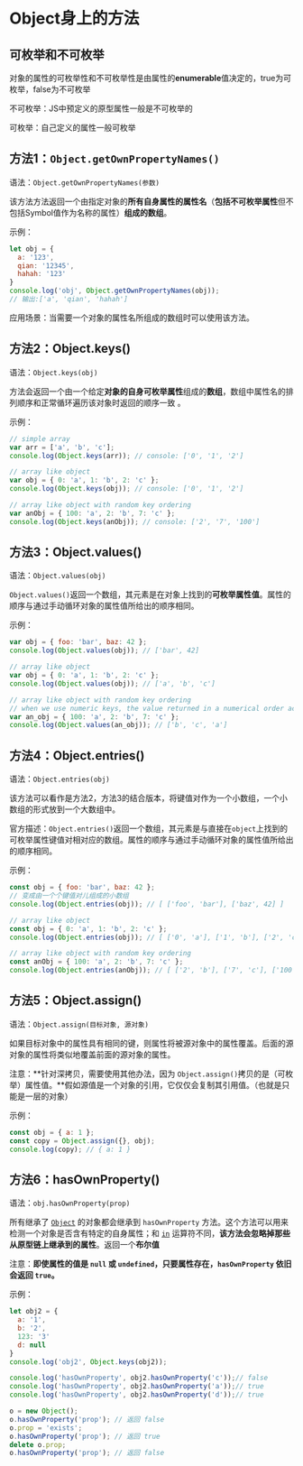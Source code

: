 # Object身上的方法

## 可枚举和不可枚举

对象的属性的可枚举性和不可枚举性是由属性的**enumerable**值决定的，true为可枚举，false为不可枚举

不可枚举：JS中预定义的原型属性一般是不可枚举的

可枚举：自己定义的属性一般可枚举

## 方法1：**`Object.getOwnPropertyNames()`**

语法：`Object.getOwnPropertyNames(参数)`

该方法方法返回一个由指定对象的**所有自身属性的属性名**（**包括不可枚举属性**但不包括Symbol值作为名称的属性）**组成的数组**。

示例：

```js
let obj = {
  a: '123',
  qian: '12345',
  hahah: '123'
}
console.log('obj', Object.getOwnPropertyNames(obj));
// 输出:['a', 'qian', 'hahah']
```

应用场景：当需要一个对象的属性名所组成的数组时可以使用该方法。



## 方法2：Object.keys()

语法：`Object.keys(obj)`

方法会返回一个由一个给定**对象的自身可枚举属性**组成的**数组**，数组中属性名的排列顺序和正常循环遍历该对象时返回的顺序一致 。

示例：

```js
// simple array
var arr = ['a', 'b', 'c'];
console.log(Object.keys(arr)); // console: ['0', '1', '2']

// array like object
var obj = { 0: 'a', 1: 'b', 2: 'c' };
console.log(Object.keys(obj)); // console: ['0', '1', '2']

// array like object with random key ordering
var anObj = { 100: 'a', 2: 'b', 7: 'c' };
console.log(Object.keys(anObj)); // console: ['2', '7', '100']
```



## 方法3：**Object.values()**

语法：`Object.values(obj)`

`Object.values()`返回一个数组，其元素是在对象上找到的**可枚举属性值**。属性的顺序与通过手动循环对象的属性值所给出的顺序相同。

示例：

```js
var obj = { foo: 'bar', baz: 42 };
console.log(Object.values(obj)); // ['bar', 42]

// array like object
var obj = { 0: 'a', 1: 'b', 2: 'c' };
console.log(Object.values(obj)); // ['a', 'b', 'c']

// array like object with random key ordering
// when we use numeric keys, the value returned in a numerical order according to the keys
var an_obj = { 100: 'a', 2: 'b', 7: 'c' };
console.log(Object.values(an_obj)); // ['b', 'c', 'a']
```



## 方法4：**Object.entries()**

语法：`Object.entries(obj)`

该方法可以看作是方法2，方法3的结合版本，将键值对作为一个小数组，一个小数组的形式放到一个大数组中。

官方描述：`Object.entries()`返回一个数组，其元素是与直接在`object`上找到的可枚举属性键值对相对应的数组。属性的顺序与通过手动循环对象的属性值所给出的顺序相同。

示例：

```js
const obj = { foo: 'bar', baz: 42 };
// 变成由一个个键值对儿组成的小数组
console.log(Object.entries(obj)); // [ ['foo', 'bar'], ['baz', 42] ]

// array like object
const obj = { 0: 'a', 1: 'b', 2: 'c' };
console.log(Object.entries(obj)); // [ ['0', 'a'], ['1', 'b'], ['2', 'c'] ]

// array like object with random key ordering
const anObj = { 100: 'a', 2: 'b', 7: 'c' };
console.log(Object.entries(anObj)); // [ ['2', 'b'], ['7', 'c'], ['100', 'a'] ]
```





## 方法5：**Object.assign()**

语法：`Object.assign(目标对象, 源对象)`

如果目标对象中的属性具有相同的键，则属性将被源对象中的属性覆盖。后面的源对象的属性将类似地覆盖前面的源对象的属性。

注意：**针对深拷贝，需要使用其他办法，因为 `Object.assign()`拷贝的是（可枚举）属性值。**假如源值是一个对象的引用，它仅仅会复制其引用值。（也就是只能是一层的对象）

示例：

```js
const obj = { a: 1 };
const copy = Object.assign({}, obj);
console.log(copy); // { a: 1 }
```



## 方法6：**hasOwnProperty()**

语法：`obj.hasOwnProperty(prop)`

所有继承了 [`Object`](https://developer.mozilla.org/zh-CN/docs/Web/JavaScript/Reference/Global_Objects/Object) 的对象都会继承到 `hasOwnProperty` 方法。这个方法可以用来检测一个对象是否含有特定的自身属性；和 [`in`](https://developer.mozilla.org/zh-CN/docs/Web/JavaScript/Reference/Operators/in) 运算符不同，**该方法会忽略掉那些从原型链上继承到的属性**。返回一个**布尔值**

注意：**即使属性的值是 `null` 或 `undefined`，只要属性存在，`hasOwnProperty` 依旧会返回 `true`。**

示例：

```js
let obj2 = {
  a: '1',
  b: '2',
  123: '3'
  d: null
}
console.log('obj2', Object.keys(obj2));

console.log('hasOwnProperty', obj2.hasOwnProperty('c'));// false
console.log('hasOwnProperty', obj2.hasOwnProperty('a'));// true
console.log('hasOwnProperty', obj2.hasOwnProperty('d'));// true

o = new Object();
o.hasOwnProperty('prop'); // 返回 false
o.prop = 'exists';
o.hasOwnProperty('prop'); // 返回 true
delete o.prop;
o.hasOwnProperty('prop'); // 返回 false
```
